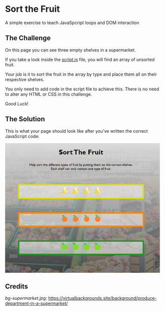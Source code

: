 # Sort the Fruit

A simple exercise to teach JavaSpcript loops and DOM interaction

## The Challenge

On this page you can see three empty shelves in a supermarket.

If you take a look inside the [script.js](assets/js/script.js) file, you will find an array of unsorted fruit.

Your job is it to sort the fruit in the array by type and place them all on their respective shelves.

You only need to add code in the script file to achieve this. There is no need to alter any HTML or CSS in this challenge.

Good Luck!

## The Solution

This is what your page should look like after you've written the correct JavaScript code:

![solution](assets/images/fruits-result.png)


## Credits

*bg-supermarket.jpg*: https://virtualbackgrounds.site/background/produce-department-in-a-supermarket/

